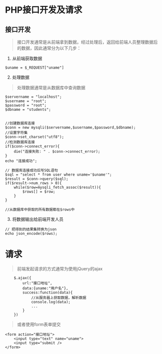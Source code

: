 # PHP接口开发及请求
## 接口开发
>接口开发通常是从前端拿到数据，经过处理后，返回给前端人员整理数据后的数据，因此通常分为以下几步：
1. 从前端获取数据
```
$uname = $_REQUEST["uname"]
```
2. 处理数据
> 处理数据通常是从数据库中查询数据
```
$servername = "localhost";
$username = "root";
$password = "root";
$dbname = "students";

	
//创建数据库连接
$conn = new mysqli($servername,$username,$password,$dbname);
//设置字符集
$conn->set_charset("utf8");
//检测数据库连接
if($conn->connect_error){
	die("连接失败: " . $conn->connect_error);
}
echo "连接成功";

// 数据库连接成功后写SQL语句
$sql = "select * from user where uname='$uname'";
$result = $conn->query($sql);
if($result->num_rows > 0){
    while($row=mysqli_fetch_assoc($result)){
        $rows[] = $row;
    }
}

//从数据库中获取的所有数据都在$rows中

```
3. 将数据输出给前端开发人员
```
// 把得到的结果集转换为json
echo json_encode($rows);
```

# 请求
>前端发起请求的方式通常为使用jQuery的ajax
```
    $.ajax({
        url:"接口地址",
        data:{uname:"用户名"},
        success:function(data){
            //从服务器上获取数据，解析数据
            console.log(data);
            ...
        }
    })
```
>或者使用form表单提交
```
<form action="接口地址">
    <input type="text" name="uname">
    <input type="submit />
</form>
```
